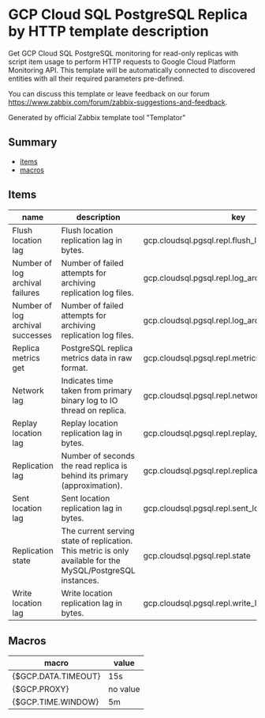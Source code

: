 # GCP Cloud SQL PostgreSQL Replica by HTTP template description

Get GCP Cloud SQL PostgreSQL  monitoring for read-only replicas with script item usage to perform HTTP requests to Google Cloud Platform Monitoring API.
This template will be automatically connected to discovered entities with all their required parameters pre-defined.

You can discuss this template or leave feedback on our forum https://www.zabbix.com/forum/zabbix-suggestions-and-feedback.


Generated by official Zabbix template tool "Templator"

## Summary
* [items](#items)
* [macros](#macros)

<a name="items"></a>

## Items
| name | description | key | type | delay |
| ------------- |------------- |------------- |------------- |------------- |
| Flush location lag | Flush location replication lag in bytes. | gcp.cloudsql.pgsql.repl.flush_location | DEPENDENT | 0 |
| Number of log archival failures | Number of failed attempts for archiving replication log files. | gcp.cloudsql.pgsql.repl.log_archive_failure_count | DEPENDENT | 0 |
| Number of log archival successes | Number of failed attempts for archiving replication log files. | gcp.cloudsql.pgsql.repl.log_archive_success_count | DEPENDENT | 0 |
| Replica metrics get | PostgreSQL replica metrics data in raw format. | gcp.cloudsql.pgsql.repl.metrics.get | SCRIPT | {$GCP.TIME.WINDOW} |
| Network lag | Indicates time taken from primary binary log to IO thread on replica. | gcp.cloudsql.pgsql.repl.network_lag | DEPENDENT | 0 |
| Replay location lag | Replay location replication lag in bytes. | gcp.cloudsql.pgsql.repl.replay_location | DEPENDENT | 0 |
| Replication lag | Number of seconds the read replica is behind its primary (approximation). | gcp.cloudsql.pgsql.repl.replica_lag | DEPENDENT | 0 |
| Sent location lag | Sent location replication lag in bytes. | gcp.cloudsql.pgsql.repl.sent_location | DEPENDENT | 0 |
| Replication state | The current serving state of replication.<br>This metric is only available for the MySQL/PostgreSQL instances. | gcp.cloudsql.pgsql.repl.state | DEPENDENT | 0 |
| Write location lag | Write location replication lag in bytes. | gcp.cloudsql.pgsql.repl.write_location | DEPENDENT | 0 |


<a name="macros"></a>

## Macros
| macro | value |
| ------------- |------------- |
| {$GCP.DATA.TIMEOUT} | 15s |
| {$GCP.PROXY} | no value |
| {$GCP.TIME.WINDOW} | 5m |

